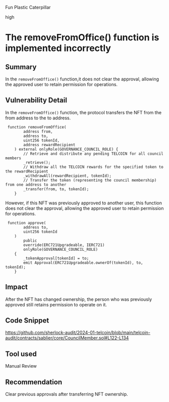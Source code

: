 Fun Plastic Caterpillar

high

# The removeFromOffice() function is implemented incorrectly

## Summary
In the `removeFromOffice()` function,it does not clear the approval, allowing the approved user to retain permission for operations.

## Vulnerability Detail

In the `removeFromOffice()` function, the protocol transfers the NFT from the from address to the to address. 
```solidity
 function removeFromOffice(
        address from,
        address to,
        uint256 tokenId,
        address rewardRecipient
    ) external onlyRole(GOVERNANCE_COUNCIL_ROLE) {
        // Retrieve and distribute any pending TELCOIN for all council members
        _retrieve();
        // Withdraw all the TELCOIN rewards for the specified token to the rewardRecipient
        _withdrawAll(rewardRecipient, tokenId);
        // Transfer the token (representing the council membership) from one address to another
        _transfer(from, to, tokenId);
    }

```
However, if this NFT was previously approved to another user, this function does not clear the approval, allowing the approved user to retain permission for operations.
```solidity
 function approve(
        address to,
        uint256 tokenId
    )
        public
        override(ERC721Upgradeable, IERC721)
        onlyRole(GOVERNANCE_COUNCIL_ROLE)
    {
        _tokenApproval[tokenId] = to;
        emit Approval(ERC721Upgradeable.ownerOf(tokenId), to, tokenId);
    }

```

## Impact
After the NFT has changed ownership, the person who was previously approved still retains permission to operate on it.

## Code Snippet
https://github.com/sherlock-audit/2024-01-telcoin/blob/main/telcoin-audit/contracts/sablier/core/CouncilMember.sol#L122-L134
## Tool used

Manual Review


## Recommendation
Clear previous approvals after transferring NFT ownership.
